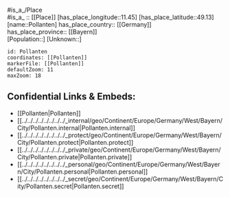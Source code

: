 ﻿---
location: [49.13,11.45] 
mapzoom: [7,12] 
mapmarker: city 
type: City
tags:
- geo/City


SpocWebEntityId: 33432
isDeleted: false
confidential: public

---
#is_a_/Place  
#is_a_ :: [[Place]] 
[has_place_longitude::11.45] 
[has_place_latitude::49.13] 
[name::Pollanten] 
has_place_country:: [[Germany]]  
has_place_province:: [[Bayern]]  
[Population::] 
[Unknown::] 


```leaflet
id: Pollanten
coordinates: [[Pollanten]] 
markerFile: [[Pollanten]] 
defaultZoom: 11 
maxZoom: 18
```


## Confidential Links & Embeds: 
- [[Pollanten|Pollanten]]  
- [[../../../../../../../../_internal/geo/Continent/Europe/Germany/West/Bayern/City/Pollanten.internal|Pollanten.internal]] 
- [[../../../../../../../../_protect/geo/Continent/Europe/Germany/West/Bayern/City/Pollanten.protect|Pollanten.protect]] 
- [[../../../../../../../../_private/geo/Continent/Europe/Germany/West/Bayern/City/Pollanten.private|Pollanten.private]] 
- [[../../../../../../../../_personal/geo/Continent/Europe/Germany/West/Bayern/City/Pollanten.personal|Pollanten.personal]] 
- [[../../../../../../../../_secret/geo/Continent/Europe/Germany/West/Bayern/City/Pollanten.secret|Pollanten.secret]] 

